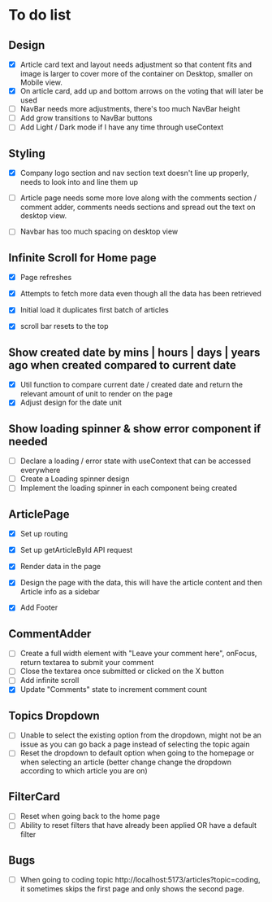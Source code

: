 # To do list

## Design
- [x] Article card text and layout needs adjustment so that content fits and image is larger to cover more of the container on Desktop, smaller on Mobile view.
- [x] On article card, add up and bottom arrows on the voting that will later be used
- [ ] NavBar needs more adjustments, there's too much NavBar height
- [ ] Add grow transitions to NavBar buttons
- [ ] Add Light / Dark mode if I have any time through useContext

## Styling
- [x] Company logo section and nav section text doesn't line up properly, needs to look into and line them up
- [ ] Article page needs some more love along with the comments section / comment adder, comments needs sections and spread out the text on desktop view.
- [ ] Navbar has too much spacing on desktop view


## Infinite Scroll for Home page
- [x] Page refreshes
- [x] Attempts to fetch more data even though all the data has been retrieved
- [x] Initial load it duplicates first batch of articles
- [x] scroll bar resets to the top


## Show created date by mins | hours | days | years ago when created compared to current date
- [x] Util function to compare current date / created date and return the relevant amount of unit to render on the page
- [x] Adjust design for the date unit

## Show loading spinner & show error component if needed
- [ ] Declare a loading / error state with useContext that can be accessed everywhere
- [ ] Create a Loading spinner design
- [ ] Implement the loading spinner in each component being created

## ArticlePage
- [x] Set up routing
- [x] Set up getArticleById API request
- [x] Render data in the page
- [x] Design the page with the data, this will have the article content and then Article info as a sidebar
- [x] Add Footer


## CommentAdder
- [ ] Create a full width element with "Leave your comment here", onFocus, return textarea to submit your comment
- [ ] Close the textarea once submitted or clicked on the X button
- [ ] Add infinite scroll
- [x] Update "Comments" state to increment comment count

## Topics Dropdown
- [ ] Unable to select the existing option from the dropdown, might not be an issue as you can go back a page instead of selecting the topic again
- [ ] Reset the dropdown to default option when going to the homepage or when selecting an article (better change change the dropdown according to which article you are on)

## FilterCard
- [ ] Reset when going back to the home page
- [ ] Ability to reset filters that have already been applied OR have a default filter

## Bugs
- [ ] When going to coding topic http://localhost:5173/articles?topic=coding, it sometimes skips the first page and only shows the second page.



